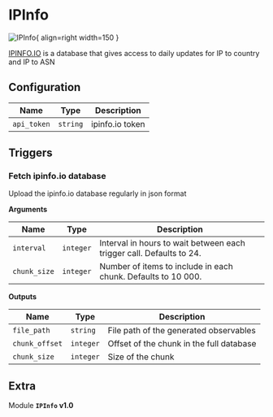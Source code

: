 # IPInfo

![IPInfo](/assets/playbooks/library/ipinfo.png){ align=right width=150 }

[IPINFO.IO](https://ipinfo.io//) is a database that gives access to daily updates for IP to country and IP to ASN

## Configuration

| Name      |  Type   |  Description  |
| --------- | ------- | --------------------------- |
| `api_token` | `string` | ipinfo.io token |

## Triggers

### Fetch ipinfo.io database

Upload the ipinfo.io database regularly in json format

**Arguments**

| Name      |  Type   |  Description  |
| --------- | ------- | --------------------------- |
| `interval` | `integer` | Interval in hours to wait between each trigger call. Defaults to 24. |
| `chunk_size` | `integer` | Number of items to include in each chunk. Defaults to 10 000. |


**Outputs**

| Name      |  Type   |  Description  |
| --------- | ------- | --------------------------- |
| `file_path` | `string` | File path of the generated observables |
| `chunk_offset` | `integer` | Offset of the chunk in the full database |
| `chunk_size` | `integer` | Size of the chunk |


## Extra

Module **`IPInfo` v1.0**